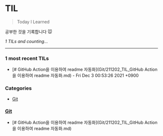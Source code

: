 # TIL
> Today I Learned

공부한 것을 기록합니다 🐭


_1 TILs and counting..._

---

### 1 most recent TILs

- [# GitHub Action을 이용하여 readme 자동화](Git/211202_TIL_GitHub Action을 이용하여 readme 자동화.md) - Fri Dec 3 00:53:26 2021 +0900

### Categories

- [Git](#Git)

### [Git](#Git)
- [# GitHub Action을 이용하여 readme 자동화](Git/211202_TIL_GitHub Action을 이용하여 readme 자동화.md)

[1]: https://simonwillison.net/2020/Apr/20/self-rewriting-readme/
[2]: https://github.com/jbranchaud/til

